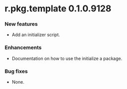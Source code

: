 # r.pkg.template 0.1.0.9128

### New features

* Add an initializer script.

### Enhancements

* Documentation on how to use the initialize a package.

### Bug fixes

* None.